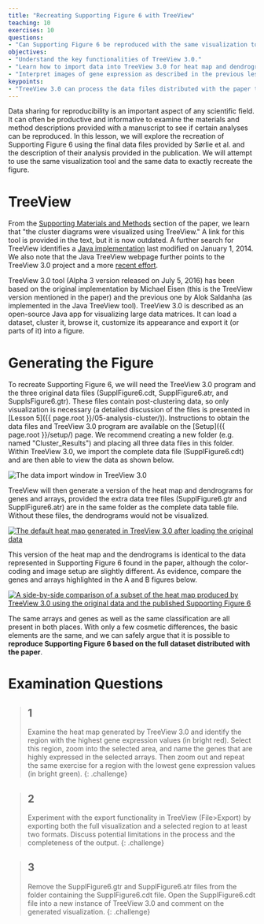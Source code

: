 ```yaml
---
title: "Recreating Supporting Figure 6 with TreeView"
teaching: 10
exercises: 10
questions:
- "Can Supporting Figure 6 be reproduced with the same visualization tool?"
objectives:
- "Understand the key functionalities of TreeView 3.0."
- "Learn how to import data into TreeView 3.0 for heat map and dendrogram visualization."
- "Interpret images of gene expression as described in the previous lessons."
keypoints:
- "TreeView 3.0 can process the data files distributed with the paper to fully recreate Supporting Figure 6."
---
```


Data sharing for reproducibility is an important aspect of any scientific field.  It can often be productive and informative to examine the materials and method descriptions provided with a manuscript to see if certain analyses can be reproduced.  In this lesson, we will explore the recreation of Supporting Figure 6 using the final data files provided by Sørlie et al. and the description of their analysis provided in the publication.  We will attempt to use the same visualization tool and the same data to exactly recreate the figure.

# TreeView

From the [Supporting Materials and Methods](http://www.pnas.org/content/suppl/2003/06/16/0932692100.DC1/2692SuppText.html) section of the paper, we learn that "the cluster diagrams were visualized using TreeView."  A link for this tool is provided in the text, but it is now outdated.  A further search for TreeView identifies a [Java implementation](http://jtreeview.sourceforge.net/) last modified on January 1, 2014.  We also note that the Java TreeView webpage further points to the TreeView 3.0 project and a more [recent effort](https://bitbucket.org/TreeView3Dev/treeview3).

TreeView 3.0 tool (Alpha 3 version released on July 5, 2016) has been based on the original implementation by Michael Eisen (this is the TreeView version mentioned in the paper) and the previous one by Alok Saldanha (as implemented in the Java TreeView tool).  TreeView 3.0 is described as an open-source Java app for visualizing large data matrices.  It can load a dataset, cluster it, browse it, customize its appearance and export it (or parts of it) into a figure.

# Generating the Figure

To recreate Supporting Figure 6, we will need the TreeView 3.0 program and the three original data files (SupplFigure6.cdt, SupplFigure6.atr, and SupplsFigure6.gtr). These files contain post-clustering data, so only visualization is necessary (a detailed discussion of the files is presented in [Lesson 5]({{ page.root }}/05-analysis-cluster/)). Instructions to obtain the data files and TreeView 3.0 program are available on the [Setup]({{ page.root }}/setup/) page.  We recommend creating a new folder (e.g. named "Cluster_Results") and placing all three data files in this folder.  Within TreeView 3.0, we import the complete data file (SupplFigure6.cdt) and are then able to view the data as shown below.

<img src="{{ page.root }}/fig/treeview-data-import.png" alt="The data import window in TreeView 3.0" />

TreeView will then generate a version of the heat map and dendrograms for genes and arrays, provided the extra data tree files (SupplFigure6.gtr and SupplFigure6.atr) are in the same folder as the complete data table file.  Without these files, the dendrograms would not be visualized.

<a href="{{ page.root }}/fig/treeview-with-orig-data-large.png"><img src="{{ page.root }}/fig/treeview-with-orig-data.png" alt="The default heat map generated in TreeView 3.0 after loading the original data" /></a>

This version of the heat map and the dendrograms is identical to the data represented in Supporting Figure 6 found in the paper, although the color-coding and image setup are slightly different.  As evidence, compare the genes and arrays highlighted in the A and B figures below.

<a href="{{ page.root }}/fig/treeview-compare-lesson-3-large.png"><img src="{{ page.root }}/fig/treeview-compare-lesson-3.png" alt="A side-by-side comparison of a subset of the heat map produced by TreeView 3.0 using the original data and the published Supporting Figure 6" /></a>

The same arrays and genes as well as the same classification are all present in both places.  With only a few cosmetic differences, the basic elements are the same, and we can safely argue that it is possible to **reproduce Supporting Figure 6 based on the full dataset distributed with the paper**.

# Examination Questions

> ## 1
> Examine the heat map generated by TreeView 3.0 and identify the region with the highest gene expression values (in bright red). Select this region, zoom into the selected area, and name the genes that are highly expressed in the selected arrays. Then zoom out and repeat the same exercise for a region with the lowest gene expression values (in bright green).
{: .challenge}

> ## 2
> Experiment with the export functionality in TreeView (File\>Export) by exporting both the full visualization and a selected region to at least two formats. Discuss potential limitations in the process and the completeness of the output.
{: .challenge}

> ## 3
> Remove the SupplFigure6.gtr and SupplFigure6.atr files from the folder containing the SupplFigure6.cdt file. Open the SupplFigure6.cdt file into a new instance of TreeView 3.0 and comment on the generated visualization.
{: .challenge}
